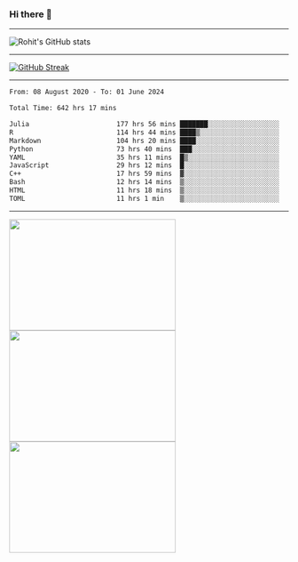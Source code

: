 ### Hi there 👋

<hr/>

![Rohit's GitHub stats](https://github-readme-stats.vercel.app/api?username=RohitRathore1&show_icons=true&theme=transparent)

<hr/>

[![GitHub Streak](http://github-readme-streak-stats.herokuapp.com?user=RohitRathore1&theme=dark&mode=weekly)](https://git.io/streak-stats)

<hr/>

<!--START_SECTION:waka-->

```txt
From: 08 August 2020 - To: 01 June 2024

Total Time: 642 hrs 17 mins

Julia                      177 hrs 56 mins ███████░░░░░░░░░░░░░░░░░░   27.70 %
R                          114 hrs 44 mins ████▒░░░░░░░░░░░░░░░░░░░░   17.86 %
Markdown                   104 hrs 20 mins ████░░░░░░░░░░░░░░░░░░░░░   16.25 %
Python                     73 hrs 40 mins  ███░░░░░░░░░░░░░░░░░░░░░░   11.47 %
YAML                       35 hrs 11 mins  █▒░░░░░░░░░░░░░░░░░░░░░░░   05.48 %
JavaScript                 29 hrs 12 mins  █░░░░░░░░░░░░░░░░░░░░░░░░   04.55 %
C++                        17 hrs 59 mins  ▓░░░░░░░░░░░░░░░░░░░░░░░░   02.80 %
Bash                       12 hrs 14 mins  ▒░░░░░░░░░░░░░░░░░░░░░░░░   01.91 %
HTML                       11 hrs 18 mins  ▒░░░░░░░░░░░░░░░░░░░░░░░░   01.76 %
TOML                       11 hrs 1 min    ▒░░░░░░░░░░░░░░░░░░░░░░░░   01.72 %
```

<!--END_SECTION:waka-->

<hr/>

<p>
  <img src="https://wakatime.com/share/@TeAmp0is0N/0205e68a-e5ed-48bf-b870-3c94c1fa77d3.svg" width="300" height="200">
  <img src="https://wakatime.com/share/@TeAmp0is0N/3935ee43-08a3-493e-8b95-60c1f9204b15.svg" width="300" height="200">
  <img src="https://wakatime.com/share/@TeAmp0is0N/8717aacc-7340-44e0-abb1-987dc9823fcd.svg" width="300" height="200">
</p>




